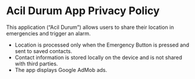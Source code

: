 <!DOCTYPE html>
<html lang="en">
<head>
  <meta charset="UTF-8">
  <title>Acil Durum - Privacy Policy</title>
</head>
<body>
  <h1>Acil Durum App Privacy Policy</h1>
  <p>This application (“Acil Durum”) allows users to share their location in emergencies
     and trigger an alarm.</p>
  <ul>
    <li>Location is processed only when the Emergency Button is pressed and sent to saved contacts.</li>
    <li>Contact information is stored locally on the device and is not shared with third parties.</li>
    <li>The app displays Google AdMob ads.</li>
  </ul>
</body>
</html>

